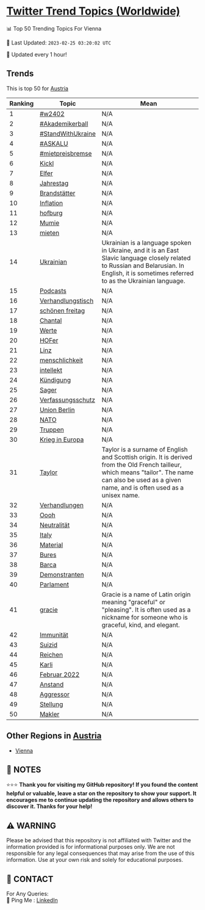 [Twitter Trend Topics (Worldwide)](https://github.com/ErcinDedeoglu/Twitter-Trend-Topics)
==========


📊 Top 50 Trending Topics For Vienna

📆 Last Updated: `2023-02-25 03:20:02 UTC`

🔧 Updated every 1 hour!


## Trends

This is top 50 for [Austria](</Austria>)

| Ranking | Topic | Mean |
| ------- | ------------ | ------------ |
| 1 | [#w2402](http://twitter.com/search?q=%23w2402) | N/A |
| 2 | [#Akademikerball](http://twitter.com/search?q=%23Akademikerball) | N/A |
| 3 | [#StandWithUkraine](http://twitter.com/search?q=%23StandWithUkraine) | N/A |
| 4 | [#ASKALU](http://twitter.com/search?q=%23ASKALU) | N/A |
| 5 | [#mietpreisbremse](http://twitter.com/search?q=%23mietpreisbremse) | N/A |
| 6 | [Kickl](http://twitter.com/search?q=Kickl) | N/A |
| 7 | [Elfer](http://twitter.com/search?q=Elfer) | N/A |
| 8 | [Jahrestag](http://twitter.com/search?q=Jahrestag) | N/A |
| 9 | [Brandstätter](http://twitter.com/search?q=Brandst%c3%a4tter) | N/A |
| 10 | [Inflation](http://twitter.com/search?q=Inflation) | N/A |
| 11 | [hofburg](http://twitter.com/search?q=hofburg) | N/A |
| 12 | [Mumie](http://twitter.com/search?q=Mumie) | N/A |
| 13 | [mieten](http://twitter.com/search?q=mieten) | N/A |
| 14 | [Ukrainian](http://twitter.com/search?q=Ukrainian) | Ukrainian is a language spoken in Ukraine, and it is an East Slavic language closely related to Russian and Belarusian. In English, it is sometimes referred to as the Ukrainian language. |
| 15 | [Podcasts](http://twitter.com/search?q=Podcasts) | N/A |
| 16 | [Verhandlungstisch](http://twitter.com/search?q=Verhandlungstisch) | N/A |
| 17 | [schönen freitag](http://twitter.com/search?q=sch%c3%b6nen+freitag) | N/A |
| 18 | [Chantal](http://twitter.com/search?q=Chantal) | N/A |
| 19 | [Werte](http://twitter.com/search?q=Werte) | N/A |
| 20 | [HOFer](http://twitter.com/search?q=HOFer) | N/A |
| 21 | [Linz](http://twitter.com/search?q=Linz) | N/A |
| 22 | [menschlichkeit](http://twitter.com/search?q=menschlichkeit) | N/A |
| 23 | [intellekt](http://twitter.com/search?q=intellekt) | N/A |
| 24 | [Kündigung](http://twitter.com/search?q=K%c3%bcndigung) | N/A |
| 25 | [Sager](http://twitter.com/search?q=Sager) | N/A |
| 26 | [Verfassungsschutz](http://twitter.com/search?q=Verfassungsschutz) | N/A |
| 27 | [Union Berlin](http://twitter.com/search?q=Union+Berlin) | N/A |
| 28 | [NATO](http://twitter.com/search?q=NATO) | N/A |
| 29 | [Truppen](http://twitter.com/search?q=Truppen) | N/A |
| 30 | [Krieg in Europa](http://twitter.com/search?q=Krieg+in+Europa) | N/A |
| 31 | [Taylor](http://twitter.com/search?q=Taylor) | Taylor is a surname of English and Scottish origin. It is derived from the Old French tailleur, which means "tailor". The name can also be used as a given name, and is often used as a unisex name. |
| 32 | [Verhandlungen](http://twitter.com/search?q=Verhandlungen) | N/A |
| 33 | [Oooh](http://twitter.com/search?q=Oooh) | N/A |
| 34 | [Neutralität](http://twitter.com/search?q=Neutralit%c3%a4t) | N/A |
| 35 | [Italy](http://twitter.com/search?q=Italy) | N/A |
| 36 | [Material](http://twitter.com/search?q=Material) | N/A |
| 37 | [Bures](http://twitter.com/search?q=Bures) | N/A |
| 38 | [Barca](http://twitter.com/search?q=Barca) | N/A |
| 39 | [Demonstranten](http://twitter.com/search?q=Demonstranten) | N/A |
| 40 | [Parlament](http://twitter.com/search?q=Parlament) | N/A |
| 41 | [gracie](http://twitter.com/search?q=gracie) | Gracie is a name of Latin origin meaning "graceful" or "pleasing". It is often used as a nickname for someone who is graceful, kind, and elegant. |
| 42 | [Immunität](http://twitter.com/search?q=Immunit%c3%a4t) | N/A |
| 43 | [Suizid](http://twitter.com/search?q=Suizid) | N/A |
| 44 | [Reichen](http://twitter.com/search?q=Reichen) | N/A |
| 45 | [Karli](http://twitter.com/search?q=Karli) | N/A |
| 46 | [Februar 2022](http://twitter.com/search?q=Februar+2022) | N/A |
| 47 | [Anstand](http://twitter.com/search?q=Anstand) | N/A |
| 48 | [Aggressor](http://twitter.com/search?q=Aggressor) | N/A |
| 49 | [Stellung](http://twitter.com/search?q=Stellung) | N/A |
| 50 | [Makler](http://twitter.com/search?q=Makler) | N/A |



## Other Regions in [Austria](</Austria>)

* [Vienna](</Austria/Vienna.md>)



## 📝 NOTES

⭐⭐⭐ **Thank you for visiting my GitHub repository! If you found the content helpful or valuable, leave a star on the repository to show your support. It encourages me to continue updating the repository and allows others to discover it. Thanks for your help!**


## ⚠️ WARNING

Please be advised that this repository is not affiliated with Twitter and the information provided is for informational purposes only. We are not responsible for any legal consequences that may arise from the use of this information. Use at your own risk and solely for educational purposes.


## 📨 CONTACT

 For Any Queries:  
            🏓 Ping Me : [LinkedIn](https://www.linkedin.com/in/ercindedeoglu/)
